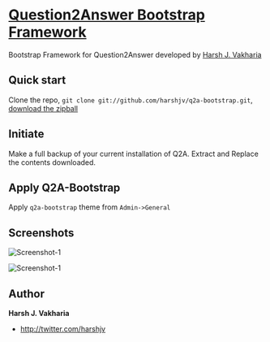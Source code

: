 [Question2Answer Bootstrap Framework](http://harshjv.github.com/q2a-bootstrap)
=================

Bootstrap Framework for Question2Answer developed by [Harsh J. Vakharia](http://twitter.com/harshjv)


Quick start
-----------

Clone the repo, `git clone git://github.com/harshjv/q2a-bootstrap.git`, [download the zipball](https://github.com/harshjv/q2a-bootstrap/zipball/master)


Initiate
--------

Make a full backup of your current installation of Q2A. Extract and Replace the contents downloaded.


Apply Q2A-Bootstrap
-------------------------------------

Apply `q2a-bootstrap` theme from `Admin->General`

Screenshots
-------------------------------------

![Screenshot-1](https://github.com/downloads/harshjv/q2a-bootstrap/q1.PNG)


![Screenshot-1](https://github.com/downloads/harshjv/q2a-bootstrap/q2.PNG)

Author
-------

**Harsh J. Vakharia**

+ http://twitter.com/harshjv